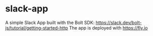# slack-app

A simple Slack App built with the Bolt SDK: https://slack.dev/bolt-js/tutorial/getting-started-http
The app is deployed with https://fly.io
